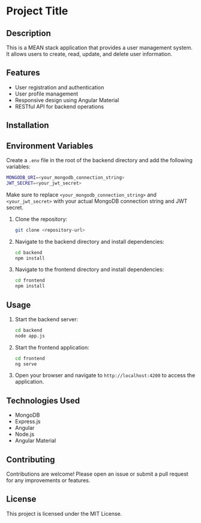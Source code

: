 # Project Title

## Description

This is a MEAN stack application that provides a user management system. It allows users to create, read, update, and delete user information.

## Features

- User registration and authentication
- User profile management
- Responsive design using Angular Material
- RESTful API for backend operations

## Installation

## Environment Variables

Create a `.env` file in the root of the backend directory and add the following variables:

```bash
MONGODB_URI=<your_mongodb_connection_string>
JWT_SECRET=<your_jwt_secret>
```

Make sure to replace `<your_mongodb_connection_string>` and `<your_jwt_secret>` with your actual MongoDB connection string and JWT secret.

1. Clone the repository:

   ```bash
   git clone <repository-url>
   ```

2. Navigate to the backend directory and install dependencies:

   ```bash
   cd backend
   npm install
   ```

3. Navigate to the frontend directory and install dependencies:

   ```bash
   cd frontend
   npm install
   ```

## Usage

1. Start the backend server:

   ```bash
   cd backend
   node app.js
   ```

2. Start the frontend application:

   ```bash
   cd frontend
   ng serve
   ```

3. Open your browser and navigate to `http://localhost:4200` to access the application.

## Technologies Used

- MongoDB
- Express.js
- Angular
- Node.js
- Angular Material

## Contributing

Contributions are welcome! Please open an issue or submit a pull request for any improvements or features.

## License

This project is licensed under the MIT License.
